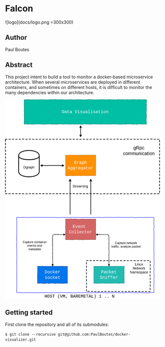 # Falcon

![logo](docs/logo.png =300x300)

## Author

Paul Boutes

## Abstract

This project intent to build a tool to monitor a docker-based microservice architecture.
When several microservices are deployed in different containers, and sometimes on different hosts,
it is difficult to monitor the many dependencies within our architecture.

![architecture](docs/collector.png)

## Getting started

First clone the repository and all of its submodules: 

`$ git clone --recursive git@github.com:PaulBoutes/docker-visualizer.git`
